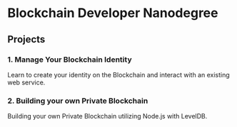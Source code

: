 # Blockchain Developer Nanodegree

## Projects

### 1. Manage Your Blockchain Identity

Learn to create your identity on the Blockchain and interact with an existing web service.

### 2. Building your own Private Blockchain

Building your own Private Blockchain utilizing Node.js with LevelDB.